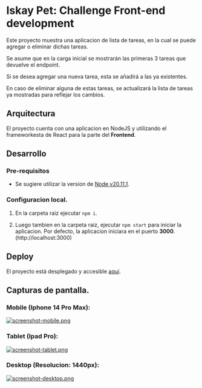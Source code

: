 # Iskay Pet: Challenge Front-end development
Este proyecto muestra una aplicacion de lista de tareas, en la cual se puede agregar o eliminar dichas tareas.

Se asume que en la carga inicial se mostrarán las primeras 3 tareas que devuelve el endpoint.

Si se desea agregar una nueva tarea, esta se añadirá a las ya existentes.

En caso de eliminar alguna de estas tareas, se actualizará la lista de tareas ya mostradas para reflejar los cambios.


## Arquitectura
El proyecto cuenta con una aplicacion en NodeJS y utilizando el frameworkesta de React para la parte del **Frontend**.

## Desarrollo
### Pre-requisitos
* Se sugiere utilizar la version de [Node v20.11.1](https://nodejs.org/en/blog/release/v20.11.1).

### Configuracion local.
1. En la carpeta raiz ejecutar `npm i`.

2. Luego tambien en la carpeta raiz, ejecutar `npm start` para iniciar la aplicacion. Por defecto, la aplicacion iniciara en el puerto **3000**.(http://localhost:3000)

## Deploy
El proyecto está desplegado y accesible [aquí](https://iskaypet-challenges.onrender.com).

## Capturas de pantalla.
### Mobile (Iphone 14 Pro Max):
[![screenshot-mobile.png](https://i.postimg.cc/wBX55bw1/screenshot-mobile.png)](https://postimg.cc/wtBsgF8z)

### Tablet (Ipad Pro):
[![screenshot-tablet.png](https://i.postimg.cc/cL9GxXR8/screenshot-tablet.png)](https://postimg.cc/w1mGF5b6)

### Desktop (Resolucion: 1440px):
[![screenshot-desktop.png](https://i.postimg.cc/bw3pGzhr/screenshot-desktop.png)](https://postimg.cc/BjLdkftf)